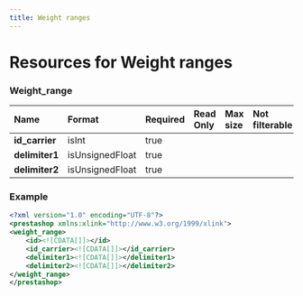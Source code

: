 ```yaml
---
title: Weight ranges
---
```


# Resources for Weight ranges

### Weight_range

|      Name      |     Format      | Required | Read Only | Max size | Not filterable | Description |
| :------------- | :-------------- | :------- | :-------- | :------- | :------------- | :---------- |
| **id_carrier** | isInt           | true     |           |          |                |             |
| **delimiter1** | isUnsignedFloat | true     |           |          |                |             |
| **delimiter2** | isUnsignedFloat | true     |           |          |                |             |


### Example

```xml
<?xml version="1.0" encoding="UTF-8"?>
<prestashop xmlns:xlink="http://www.w3.org/1999/xlink">
<weight_range>
	<id><![CDATA[]]></id>
	<id_carrier><![CDATA[]]></id_carrier>
	<delimiter1><![CDATA[]]></delimiter1>
	<delimiter2><![CDATA[]]></delimiter2>
</weight_range>
</prestashop>

```

